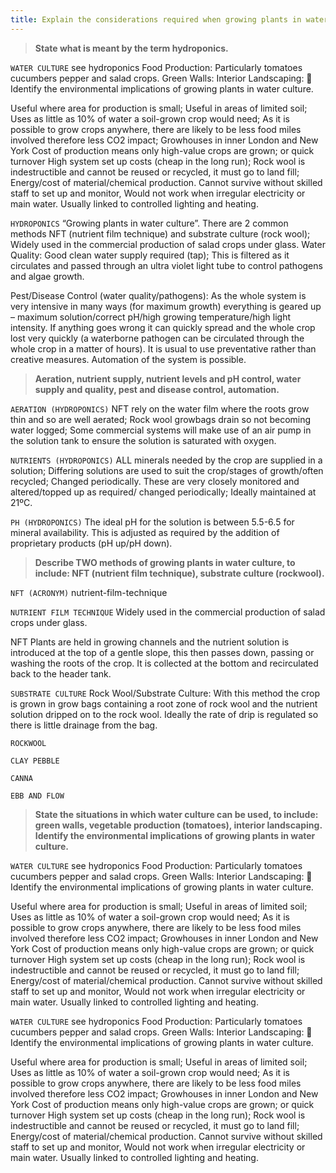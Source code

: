 ```yaml
---
title: Explain the considerations required when growing plants in water culture.
---
```



> **State what is meant by the term hydroponics.** 


`WATER CULTURE`
see hydroponics
Food Production: Particularly tomatoes cucumbers pepper and salad crops. 
Green Walls:
Interior Landscaping:

Identify the environmental implications of growing plants in water culture.

Useful where area for production is small;
Useful in areas of limited soil;
Uses as little as 10% of water a soil-grown crop would need;
As it is possible to grow crops anywhere, there are likely to be less food miles involved therefore less CO2 impact; Growhouses in inner London and New York
Cost of production means only high-value crops are grown; or quick turnover
High system set up costs (cheap in the long run);
Rock wool is indestructible and cannot be reused or recycled, it must go to land fill;
Energy/cost of material/chemical production.
Cannot survive without skilled staff to set up and monitor, 
Would not work when irregular electricity or main water.
Usually linked to controlled lighting and heating.



`HYDROPONICS`
“Growing plants in water culture”.
There are 2 common methods NFT (nutrient film technique) and substrate culture (rock wool);
Widely used in the commercial production of salad crops under glass.
Water Quality:
Good clean water supply required (tap);
This is filtered as it circulates and passed through an ultra violet light tube to control pathogens and algae growth.

Pest/Disease Control (water quality/pathogens):
As the whole system is very intensive in many ways (for maximum growth) everything is geared up – maximum solution/correct pH/high growing temperature/high light intensity.  If anything goes wrong it can quickly spread and the whole crop lost very quickly (a waterborne pathogen can be circulated through the whole crop in a matter of hours).  It is usual to use preventative rather than creative measures.
Automation of the system is possible.




> **Aeration, nutrient supply, nutrient levels and pH
control, water supply and quality, pest and
disease control, automation.** 


`AERATION (HYDROPONICS)`
NFT rely on the water film where the roots grow thin and so are well aerated;
Rock wool growbags drain so not becoming water logged;
Some commercial systems will make use of an air pump in the solution tank to ensure the solution is saturated with oxygen.



`NUTRIENTS (HYDROPONICS)`
ALL minerals needed by the crop are supplied in a solution;
Differing solutions are used to suit the crop/stages of growth/often recycled;
Changed periodically.
These are very closely monitored and altered/topped up as required/ changed periodically;
Ideally maintained at 21ºC.



`PH (HYDROPONICS)`
The ideal pH for the solution is between 5.5-6.5 for mineral availability.  This is adjusted as required by the addition of proprietary products (pH up/pH down).


> **Describe TWO methods of growing plants in
water culture, to include: NFT (nutrient film
technique), substrate culture (rockwool).** 


`NFT (ACRONYM)`
nutrient-film-technique


`NUTRIENT FILM TECHNIQUE`
Widely used in the commercial production of salad crops under glass.
  







NFT
Plants are held in growing channels and the nutrient solution is introduced at the top of a gentle slope, this then passes down, passing or washing the roots of the crop.  It is collected at the bottom and recirculated back to the header tank.





`SUBSTRATE CULTURE`
Rock Wool/Substrate Culture:
With this method the crop is grown in grow bags containing a root zone of rock wool and the nutrient solution dripped on to the rock wool.  Ideally the rate of drip is regulated so there is little drainage from the bag. 






`ROCKWOOL`

`CLAY PEBBLE`

`CANNA`

`EBB AND FLOW`
> **State the situations in which water culture can be
used, to include: green walls, vegetable
production (tomatoes), interior landscaping.
Identify the environmental implications of growing
plants in water culture.** 


`WATER CULTURE`
see hydroponics
Food Production: Particularly tomatoes cucumbers pepper and salad crops. 
Green Walls:
Interior Landscaping:

Identify the environmental implications of growing plants in water culture.

Useful where area for production is small;
Useful in areas of limited soil;
Uses as little as 10% of water a soil-grown crop would need;
As it is possible to grow crops anywhere, there are likely to be less food miles involved therefore less CO2 impact; Growhouses in inner London and New York
Cost of production means only high-value crops are grown; or quick turnover
High system set up costs (cheap in the long run);
Rock wool is indestructible and cannot be reused or recycled, it must go to land fill;
Energy/cost of material/chemical production.
Cannot survive without skilled staff to set up and monitor, 
Would not work when irregular electricity or main water.
Usually linked to controlled lighting and heating.



`WATER CULTURE`
see hydroponics
Food Production: Particularly tomatoes cucumbers pepper and salad crops. 
Green Walls:
Interior Landscaping:

Identify the environmental implications of growing plants in water culture.

Useful where area for production is small;
Useful in areas of limited soil;
Uses as little as 10% of water a soil-grown crop would need;
As it is possible to grow crops anywhere, there are likely to be less food miles involved therefore less CO2 impact; Growhouses in inner London and New York
Cost of production means only high-value crops are grown; or quick turnover
High system set up costs (cheap in the long run);
Rock wool is indestructible and cannot be reused or recycled, it must go to land fill;
Energy/cost of material/chemical production.
Cannot survive without skilled staff to set up and monitor, 
Would not work when irregular electricity or main water.
Usually linked to controlled lighting and heating.


